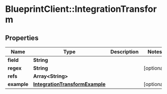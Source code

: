 # BlueprintClient::IntegrationTransform

## Properties
Name | Type | Description | Notes
------------ | ------------- | ------------- | -------------
**field** | **String** |  | 
**regex** | **String** |  | [optional] 
**refs** | **Array&lt;String&gt;** |  | 
**example** | [**IntegrationTransformExample**](IntegrationTransformExample.md) |  | [optional] 


